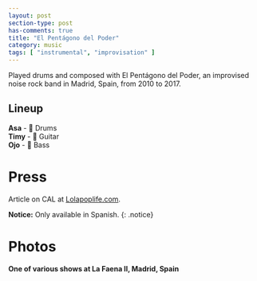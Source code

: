 ```yaml
---
layout: post
section-type: post
has-comments: true
title: "El Pentágono del Poder"
category: music
tags: [ "instrumental", "improvisation" ]
---
```

Played drums and composed with El Pentágono del Poder, an improvised noise rock band in Madrid, Spain, from 2010 to 2017.

## Lineup
**Asa** - :drum: Drums  
**Timy** - :guitar: Guitar  
**Ojo** - :guitar: Bass  

# Press
Article on CAL at [Lolapoplife.com](https://www.lapoplife.com/reporte-ibero-137-cal/).  

**Notice:** Only available in Spanish.
{: .notice}

# Photos
**One of various shows at La Faena II, Madrid, Spain**